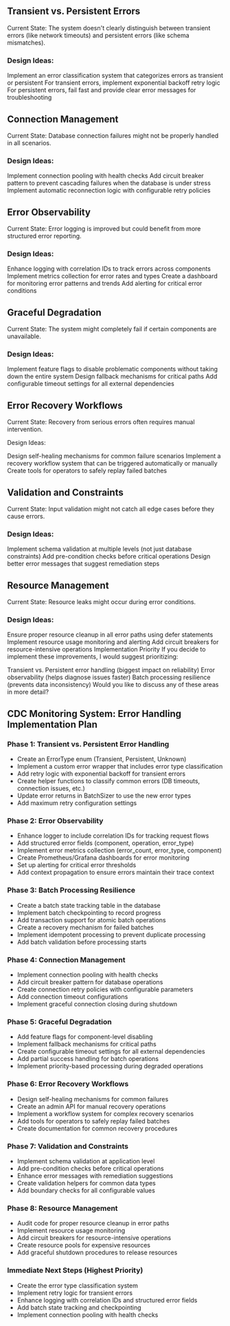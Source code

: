 ## Transient vs. Persistent Errors
Current State: The system doesn't clearly distinguish between transient errors (like network timeouts) and persistent errors (like schema mismatches).

### Design Ideas:

Implement an error classification system that categorizes errors as transient or persistent
For transient errors, implement exponential backoff retry logic
For persistent errors, fail fast and provide clear error messages for troubleshooting


## Connection Management
Current State: Database connection failures might not be properly handled in all scenarios.

### Design Ideas:

Implement connection pooling with health checks
Add circuit breaker pattern to prevent cascading failures when the database is under stress
Implement automatic reconnection logic with configurable retry policies

## Error Observability
Current State: Error logging is improved but could benefit from more structured error reporting.

### Design Ideas:

Enhance logging with correlation IDs to track errors across components
Implement metrics collection for error rates and types
Create a dashboard for monitoring error patterns and trends
Add alerting for critical error conditions

## Graceful Degradation
Current State: The system might completely fail if certain components are unavailable.

### Design Ideas:

Implement feature flags to disable problematic components without taking down the entire system
Design fallback mechanisms for critical paths
Add configurable timeout settings for all external dependencies

## Error Recovery Workflows
Current State: Recovery from serious errors often requires manual intervention.

Design Ideas:

Design self-healing mechanisms for common failure scenarios
Implement a recovery workflow system that can be triggered automatically or manually
Create tools for operators to safely replay failed batches

## Validation and Constraints
Current State: Input validation might not catch all edge cases before they cause errors.

### Design Ideas:

Implement schema validation at multiple levels (not just database constraints)
Add pre-condition checks before critical operations
Design better error messages that suggest remediation steps

## Resource Management
Current State: Resource leaks might occur during error conditions.

### Design Ideas:

Ensure proper resource cleanup in all error paths using defer statements
Implement resource usage monitoring and alerting
Add circuit breakers for resource-intensive operations
Implementation Priority
If you decide to implement these improvements, I would suggest prioritizing:

Transient vs. Persistent error handling (biggest impact on reliability)
Error observability (helps diagnose issues faster)
Batch processing resilience (prevents data inconsistency)
Would you like to discuss any of these areas in more detail?


## CDC Monitoring System: Error Handling Implementation Plan

### Phase 1: Transient vs. Persistent Error Handling
- Create an ErrorType enum (Transient, Persistent, Unknown)
- Implement a custom error wrapper that includes error type classification
- Add retry logic with exponential backoff for transient errors
- Create helper functions to classify common errors (DB timeouts, connection issues, etc.)
- Update error returns in BatchSizer to use the new error types
- Add maximum retry configuration settings

### Phase 2: Error Observability
- Enhance logger to include correlation IDs for tracking request flows
- Add structured error fields (component, operation, error_type)
- Implement error metrics collection (error_count, error_type, component)
- Create Prometheus/Grafana dashboards for error monitoring
- Set up alerting for critical error thresholds
- Add context propagation to ensure errors maintain their trace context

### Phase 3: Batch Processing Resilience
- Create a batch state tracking table in the database
- Implement batch checkpointing to record progress
- Add transaction support for atomic batch operations
- Create a recovery mechanism for failed batches
- Implement idempotent processing to prevent duplicate processing
- Add batch validation before processing starts

### Phase 4: Connection Management
- Implement connection pooling with health checks
- Add circuit breaker pattern for database operations
- Create connection retry policies with configurable parameters
- Add connection timeout configurations
- Implement graceful connection closing during shutdown

### Phase 5: Graceful Degradation
- Add feature flags for component-level disabling
- Implement fallback mechanisms for critical paths
- Create configurable timeout settings for all external dependencies
- Add partial success handling for batch operations
- Implement priority-based processing during degraded operations

### Phase 6: Error Recovery Workflows
- Design self-healing mechanisms for common failures
- Create an admin API for manual recovery operations
- Implement a workflow system for complex recovery scenarios
- Add tools for operators to safely replay failed batches
- Create documentation for common recovery procedures

### Phase 7: Validation and Constraints
- Implement schema validation at application level
- Add pre-condition checks before critical operations
- Enhance error messages with remediation suggestions
- Create validation helpers for common data types
- Add boundary checks for all configurable values

### Phase 8: Resource Management
- Audit code for proper resource cleanup in error paths
- Implement resource usage monitoring
- Add circuit breakers for resource-intensive operations
- Create resource pools for expensive resources
- Add graceful shutdown procedures to release resources

### Immediate Next Steps (Highest Priority)
- Create the error type classification system
- Implement retry logic for transient errors
- Enhance logging with correlation IDs and structured error fields
- Add batch state tracking and checkpointing
- Implement connection pooling with health checks